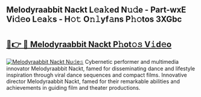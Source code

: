 ## Melodyraabbit Nackt L𝚎a𝚔ed N𝚞𝚍e - Part-wxE Vi𝚍𝚎o L𝚎a𝚔s - H𝚘𝚝 O𝚗𝚕yf𝚊ns P𝚑𝚘tos 3XGbc

# <h2><a href="http://kf1h5go.oniu.top/?m=Melodyraabbit+Nackt">🔗👉 🔴 Melodyraabbit Nackt P𝚑ot𝚘𝚜 V𝚒d𝚎o</a></h2>

[![Melodyraabbit Nackt Nu𝚍e𝚜](https://i.imgur.com/0qMVB7G.gif)](http://kf1h5go.oniu.top/?m=Melodyraabbit+Nackt)
Cybernetic performer and multimedia innovator Melodyraabbit Nackt, famed for disseminating dance and lifestyle inspiration through viral dance sequences and compact films. Innovative director Melodyraabbit Nackt, famed for their remarkable abilities and achievements in guiding film and theater productions.  

